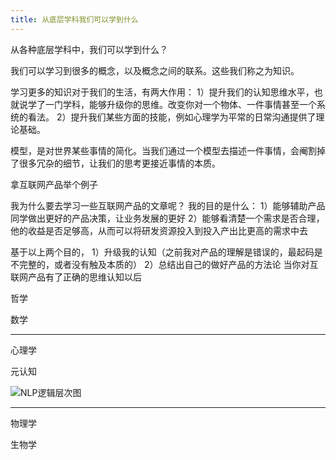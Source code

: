 ```yaml
---
title: 从底层学科我们可以学到什么
---
```


从各种底层学科中，我们可以学到什么？

我们可以学习到很多的概念，以及概念之间的联系。这些我们称之为知识。

学习更多的知识对于我们的生活，有两大作用：
1）提升我们的认知思维水平，也就说学了一门学科，能够升级你的思维。改变你对一个物体、一件事情甚至一个系统的看法。
2）提升我们某些方面的技能，例如心理学为平常的日常沟通提供了理论基础。

模型，是对世界某些事情的简化。当我们通过一个模型去描述一件事情，会阉割掉了很多冗杂的细节，让我们的思考更接近事情的本质。

拿互联网产品举个例子

我为什么要去学习一些互联网产品的文章呢？
我的目的是什么：
1）能够辅助产品同学做出更好的产品决策，让业务发展的更好
2）能够看清楚一个需求是否合理，他的收益是否足够高，从而可以将研发资源投入到投入产出比更高的需求中去

基于以上两个目的，
1）升级我的认知（之前我对产品的理解是错误的，最起码是不完整的，或者没有触及本质的）
2）总结出自己的做好产品的方法论
当你对互联网产品有了正确的思维认知以后

哲学

数学

---
心理学

元认知

![NLP逻辑层次图](http://cdn.b5mang.com/2021415231611.png)

---

物理学

生物学
